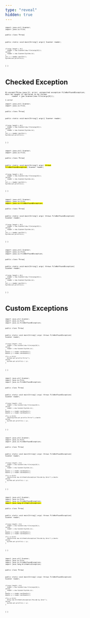 ```yaml
---
type: "reveal"
hidden: true
---
```


<section>
	<pre class="stretch" style="font-size: .45em"><code class="java">import java.util.Scanner;
import java.io.File;

public class Throw{

  public static void main(String[] args){
    Scanner reader;

    if(args.length > 0){
      reader = new Scanner(new File(args[0]));
    }else{
      reader = new Scanner(System.in);
    }
    int x = reader.nextInt();
    System.out.println(x);

  }
}</code></pre>
</section>

<section>
  <h2>Checked Exception</h2>
	<pre class="" style="font-size: .40em">8j-except/Throw.java:11: error: unreported exception FileNotFoundException;
must be caught or declared to be thrown
      reader = new Scanner(new File(args[0]));
               ^
1 error</pre>
</section>

<section>
	<pre class="stretch" style="font-size: .45em"><code class="java">import java.util.Scanner;
import java.io.File;

public class Throw{

  public static void main(String[] args){
    Scanner reader;

    if(args.length > 0){
      reader = new Scanner(new File(args[0]));
    }else{
      reader = new Scanner(System.in);
    }
    int x = reader.nextInt();
    System.out.println(x);

  }
}</code></pre>
</section>

<section>
	<pre class="stretch" style="font-size: .45em"><code class="java">import java.util.Scanner;
import java.io.File;

public class Throw{

  public static void main(String[] args) <mark>throws FileNotFoundException</mark>{
    Scanner reader;

    if(args.length > 0){
      reader = new Scanner(new File(args[0]));
    }else{
      reader = new Scanner(System.in);
    }
    int x = reader.nextInt();
    System.out.println(x);

  }
}</code></pre>
</section>

<section>
	<pre class="stretch" style="font-size: .45em"><code class="java">import java.util.Scanner;
import java.io.File;
<mark>import java.io.FileNotFoundException;</mark>

public class Throw{

  public static void main(String[] args) throws FileNotFoundException{
    Scanner reader;

    if(args.length > 0){
      reader = new Scanner(new File(args[0]));
    }else{
      reader = new Scanner(System.in);
    }
    int x = reader.nextInt();
    System.out.println(x);

  }
}</code></pre>
</section>

<section>
	<pre class="stretch" style="font-size: .45em"><code class="java">import java.util.Scanner;
import java.io.File;
import java.io.FileNotFoundException;

public class Throw{

  public static void main(String[] args) throws FileNotFoundException{
    Scanner reader;

    if(args.length > 0){
      reader = new Scanner(new File(args[0]));
    }else{
      reader = new Scanner(System.in);
    }
    int x = reader.nextInt();
    System.out.println(x);

  }
}</code></pre>
</section>

<section>
  <h2>Custom Exceptions</h2>
</section>


<section>
	<pre class="stretch" style="font-size: .43em"><code class="java">import java.util.Scanner;
import java.io.File;
import java.io.FileNotFoundException;

public class Throw{

  public static void main(String[] args) throws FileNotFoundException{
    Scanner reader;

    if(args.length > 0){
      reader = new Scanner(new File(args[0]));
    }else{
      reader = new Scanner(System.in);
    }
    double x = reader.nextDouble();
    double y = reader.nextDouble();

    if(y == 0.0){
      System.out.println("Error");
    }else{
      System.out.println(x / y);
    }
  }
}</code></pre>
</section>

<section>
	<pre class="stretch" style="font-size: .43em"><code class="java">import java.util.Scanner;
import java.io.File;
import java.io.FileNotFoundException;

public class Throw{

  public static void main(String[] args) throws FileNotFoundException{
    Scanner reader;

    if(args.length > 0){
      reader = new Scanner(new File(args[0]));
    }else{
      reader = new Scanner(System.in);
    }
    double x = reader.nextDouble();
    double y = reader.nextDouble();

    if(y == 0.0){
      <mark>System.out.println("Error");</mark>
    }else{
      System.out.println(x / y);
    }
  }
}</code></pre>
</section>

<section>
	<pre class="stretch" style="font-size: .43em"><code class="java">import java.util.Scanner;
import java.io.File;
import java.io.FileNotFoundException;

public class Throw{

  public static void main(String[] args) throws FileNotFoundException{
    Scanner reader;

    if(args.length > 0){
      reader = new Scanner(new File(args[0]));
    }else{
      reader = new Scanner(System.in);
    }
    double x = reader.nextDouble();
    double y = reader.nextDouble();

    if(y == 0.0){
      <mark>throw new ArithmeticException("Divide by Zero!");</mark>
    }else{
      System.out.println(x / y);
    }
  }
}</code></pre>
</section>

<section>
	<pre class="stretch" style="font-size: .43em"><code class="java">import java.util.Scanner;
import java.io.File;
import java.io.FileNotFoundException;
<mark>import java.lang.ArithmeticException;</mark>

public class Throw{

  public static void main(String[] args) throws FileNotFoundException{
    Scanner reader;

    if(args.length > 0){
      reader = new Scanner(new File(args[0]));
    }else{
      reader = new Scanner(System.in);
    }
    double x = reader.nextDouble();
    double y = reader.nextDouble();

    if(y == 0.0){
      <mark>throw new ArithmeticException("Divide by Zero!");</mark>
    }else{
      System.out.println(x / y);
    }
  }
}</code></pre>
</section>

<section>
	<pre class="stretch" style="font-size: .43em"><code class="java">import java.util.Scanner;
import java.io.File;
import java.io.FileNotFoundException;
import java.lang.ArithmeticException;

public class Throw{

  public static void main(String[] args) throws FileNotFoundException{
    Scanner reader;

    if(args.length > 0){
      reader = new Scanner(new File(args[0]));
    }else{
      reader = new Scanner(System.in);
    }
    double x = reader.nextDouble();
    double y = reader.nextDouble();

    if(y == 0.0){
      throw new ArithmeticException("Divide by Zero!");
    }else{
      System.out.println(x / y);
    }
  }
}</code></pre>
</section>
